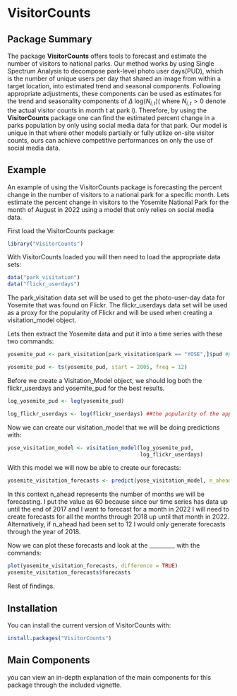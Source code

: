 
<!-- README.md is generated from README.Rmd. Please edit that file -->

# VisitorCounts

<!-- badges: start -->
<!-- badges: end -->

## Package Summary

The package **VisitorCounts** offers tools to forecast and estimate the
number of visitors to national parks. Our method works by using Single
Spectrum Analysis to decompose park-level photo user days(PUD), which is
the number of unique users per day that shared an image from within a
target location, into estimated trend and seasonal components. Following
appropriate adjustments, these components can be used as estimates for
the trend and seasonality components of *Δ* log(*N*<sub>*i*, *t*</sub>)(
where *N*<sub>*i*, *t*</sub> &gt; 0 denote the actual visitor counts in
month t at park i). Therefore, by using the **VisitorCounts** package
one can find the estimated percent change in a parks population by only
using social media data for that park. Our model is unique in that where
other models partially or fully utilize on-site visitor counts, ours can
achieve competitive performances on only the use of social media data.

## Example

An example of using the VisitorCounts package is forecasting the percent
change in the number of visitors to a national park for a specific
month. Lets estimate the percent change in visitors to the Yosemite
National Park for the month of August in 2022 using a model that only
relies on social media data.

First load the VisitorCounts package:

``` r
library("VisitorCounts")
```

With VisitorCounts loaded you will then need to load the appropriate
data sets:

``` r
data("park_visitation")
data("flickr_userdays")
```

The park\_visitation data set will be used to get the photo-user-day
data for Yosemite that was found on Flickr. The flickr\_userdays data
set will be used as a proxy for the popularity of Flickr and will be
used when creating a visitation\_model object.

Lets then extract the Yosemite data and put it into a time series with
these two commands:

``` r
yosemite_pud <- park_visitation[park_visitation$park == "YOSE",]$pud #photo user days

yosemite_pud <- ts(yosemite_pud, start = 2005, freq = 12)
```

Before we create a Visitation\_Model object, we should log both the
flickr\_userdays and yosemite\_pud for the best results.

``` r
log_yosemite_pud <- log(yosemite_pud)

log_flickr_userdays <- log(flickr_userdays) ##the popularity of the app. 
```

Now we can create our visitation\_model that we will be doing
predictions with:

``` r
yose_visitation_model <- visitation_model(log_yosemite_pud,
                                          log_flickr_userdays)
```

With this model we will now be able to create our forecasts:

``` r
yosemite_visitation_forecasts <- predict(yose_visitation_model, n_ahead = 60)
```

In this context n\_ahead represents the number of months we will be
forecasting. I put the value as 60 because since our time series has
data up until the end of 2017 and I want to forecast for a month in 2022
I will need to create forecasts for all the months through 2018 up until
that month in 2022. Alternatively, if n\_ahead had been set to 12 I
would only generate forecasts through the year of 2018.

Now we can plot these forecasts and look at the \_\_\_\_\_\_\_\_\_ with
the commands:

``` r
plot(yosemite_visitation_forecasts, difference = TRUE)
yosemite_visitation_forecasts$forecasts
```

Rest of findings.

## Installation

You can install the current version of VisitorCounts with:

``` r
install.packages("VisitorCounts")
```

## Main Components

you can view an in-depth explanation of the main components for this
package through the included vignette.
